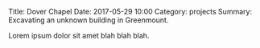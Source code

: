 Title: Dover Chapel
Date: 2017-05-29 10:00
Category: projects
Summary: Excavating an unknown building in Greenmount.

Lorem ipsum dolor sit amet blah blah blah.

